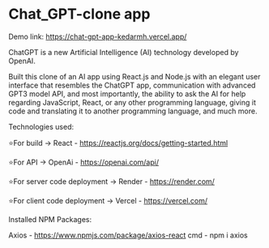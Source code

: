 # Chat_GPT-clone app

Demo link: https://chat-gpt-app-kedarmh.vercel.app/

ChatGPT is a new Artificial Intelligence (AI) technology developed by OpenAI.

Built this clone of an AI app using React.js and Node.js with an elegant user interface that resembles the
ChatGPT app, communication with advanced GPT3 model API, and most importantly, the ability
to ask the AI for help regarding JavaScript, React, or any other programming language, giving it
code and translating it to another programming language, and much more.

Technologies used: 

⭐For build ->  React - https://reactjs.org/docs/getting-started.html

⭐For API -> OpenAi - https://openai.com/api/

⭐For server code deployment -> Render - https://render.com/

⭐For client code deployment -> Vercel - https://vercel.com/

Installed NPM Packages:

Axios - https://www.npmjs.com/package/axios-react
cmd - npm i axios
